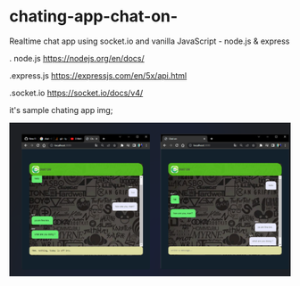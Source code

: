 # chating-app-chat-on-
Realtime chat app using socket.io and vanilla     JavaScript - node.js & express 

. node.js
https://nodejs.org/en/docs/

.express.js
https://expressjs.com/en/5x/api.html

.socket.io
https://socket.io/docs/v4/




it's  sample chating app  img;

![chat-on!](Photoschaton.png)
